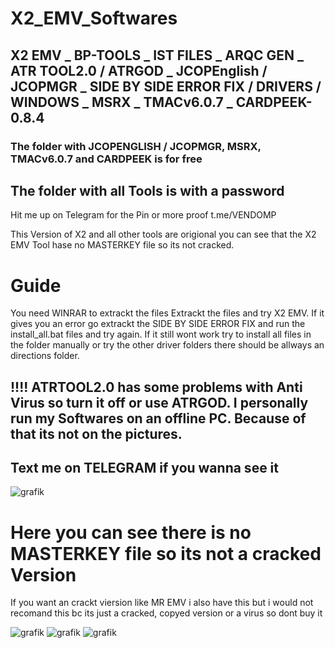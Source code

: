 # X2_EMV_Softwares
## X2 EMV _ BP-TOOLS _ IST FILES _ ARQC GEN _ ATR TOOL2.0 / ATRGOD _ JCOPEnglish / JCOPMGR _ SIDE BY SIDE ERROR FIX / DRIVERS / WINDOWS _ MSRX _ TMACv6.0.7 _ CARDPEEK-0.8.4


### The folder with JCOPENGLISH / JCOPMGR, MSRX, TMACv6.0.7 and CARDPEEK is for free
## The folder with all Tools is with a password

Hit me up on Telegram for the Pin or more proof t.me/VENDOMP


This Version of X2 and all other tools are origional you can see that the X2 EMV Tool hase no MASTERKEY file so its not cracked.


# Guide
  You need WINRAR to extrackt the files 
  Extrackt the files and try X2 EMV. If it gives you an error go extrackt the SIDE BY SIDE ERROR FIX and run the install_all.bat files and try again.
  If it still wont work try to install all files in the folder manually or try the other driver folders there should be allways an directions folder.


## !!!! ATRTOOL2.0 has some problems with Anti Virus so turn it off or use ATRGOD. I personally run my Softwares on an offline PC. Because of that its not on the pictures. 
## Text me on TELEGRAM if you wanna see it

![grafik](https://github.com/user-attachments/assets/f41cf92f-63a7-4f66-a93d-b4791f981e58)
# Here you can see there is no MASTERKEY file so its not a cracked Version
If you want an crackt viersion like MR EMV i also have this but i would not recomand this bc its just a cracked,  copyed version or a virus so dont buy it

![grafik](https://github.com/user-attachments/assets/7e259d36-2c94-4b57-8601-937ca8d8ed5c)
![grafik](https://github.com/user-attachments/assets/1f62014a-c2bd-41b9-a220-2a728c9abb53)
![grafik](https://github.com/user-attachments/assets/520365c0-64a6-42a6-8559-56f566587a12)
